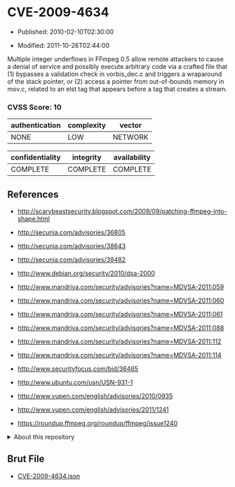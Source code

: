 # CVE-2009-4634

- Published: 2010-02-10T02:30:00

- Modified: 2011-10-26T02:44:00

Multiple integer underflows in FFmpeg 0.5 allow remote attackers to cause a denial of service and possibly execute arbitrary code via a crafted file that (1) bypasses a validation check in vorbis_dec.c and triggers a wraparound of the stack pointer, or (2) access a pointer from out-of-bounds memory in mov.c, related to an elst tag that appears before a tag that creates a stream.

### CVSS Score: **10**

| authentication | complexity | vector |
| --- | --- | --- |
| NONE | LOW | NETWORK |

| confidentiality | integrity | availability |
| --- | --- | --- |
| COMPLETE | COMPLETE | COMPLETE |

## References

* http://scarybeastsecurity.blogspot.com/2009/09/patching-ffmpeg-into-shape.html

* http://secunia.com/advisories/36805

* http://secunia.com/advisories/38643

* http://secunia.com/advisories/39482

* http://www.debian.org/security/2010/dsa-2000

* http://www.mandriva.com/security/advisories?name=MDVSA-2011:059

* http://www.mandriva.com/security/advisories?name=MDVSA-2011:060

* http://www.mandriva.com/security/advisories?name=MDVSA-2011:061

* http://www.mandriva.com/security/advisories?name=MDVSA-2011:088

* http://www.mandriva.com/security/advisories?name=MDVSA-2011:112

* http://www.mandriva.com/security/advisories?name=MDVSA-2011:114

* http://www.securityfocus.com/bid/36465

* http://www.ubuntu.com/usn/USN-931-1

* http://www.vupen.com/english/advisories/2010/0935

* http://www.vupen.com/english/advisories/2011/1241

* https://roundup.ffmpeg.org/roundup/ffmpeg/issue1240

<details>
<summary>About this repository</summary> 

  This repository is part of the project [Live Hack CVE](https://github.com/Live-Hack-CVE). Main website can be found [www.live-hack.org](https://www.live-hack.org) 
  
  Made by [Sn0wAlice](https://github.com/Sn0wAlice) for the people that care about security and need to have a feed of the latest CVEs. Hope you enjoy it, don't forget to star the repo and follow me on [Twitter](https://twitter.com/Sn0wAlice) and [Github](https://github.com/Sn0wAlice). And that is my [personnal website](https://www.alice-snow.me/)

  - [Home Page](https://github.com/Live-Hack-CVE)
  - [Framework](https://github.com/Live-Hack-CVE/cve-framework)
  - [CVE database](https://github.com/Live-Hack-CVE/full_database)
  - [Changelog](https://github.com/Live-Hack-CVE/Changelog)
</details>

## Brut File

* [CVE-2009-4634.json](https://raw.githubusercontent.com/Live-Hack-CVE/full_database/main/cves/2009/CVE-2009-4634.json)

